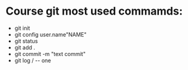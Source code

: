 # Course git most used commamds:
- git init
- git config user.name"NAME"
- git status
- git add .
- git commit -m "text commit"
- git log / -- one
